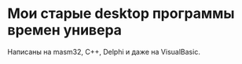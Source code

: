 Мои старые desktop программы времен универа
===============

Написаны на masm32, C++, Delphi и даже на VisualBasic.
